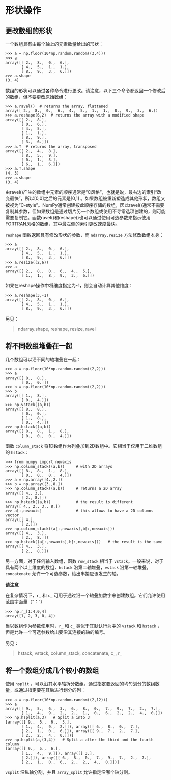# 形状操作

## 更改数组的形状

一个数组具有由每个轴上的元素数量给出的形状：

```
>>> a = np.floor(10*np.random.random((3,4)))
>>> a
array([[ 2.,  8.,  0.,  6.],
       [ 4.,  5.,  1.,  1.],
       [ 8.,  9.,  3.,  6.]])
>>> a.shape
(3, 4)
```

数组的形状可以通过各种命令进行更改。请注意，以下三个命令都返回一个修改后的数组，但不要更改原始数组：

```
>>> a.ravel()  # returns the array, flattened
array([ 2.,  8.,  0.,  6.,  4.,  5.,  1.,  1.,  8.,  9.,  3.,  6.])
>>> a.reshape(6,2)  # returns the array with a modified shape
array([[ 2.,  8.],
       [ 0.,  6.],
       [ 4.,  5.],
       [ 1.,  1.],
       [ 8.,  9.],
       [ 3.,  6.]])
>>> a.T  # returns the array, transposed
array([[ 2.,  4.,  8.],
       [ 8.,  5.,  9.],
       [ 0.,  1.,  3.],
       [ 6.,  1.,  6.]])
>>> a.T.shape
(4, 3)
>>> a.shape
(3, 4)
```

由ravel()产生的数组中元素的顺序通常是“C风格”，也就是说，最右边的索引“改变最快”，所以[0,0]之后的元素是[0,1] 。如果数组被重新塑造成其他形状，数组又被视为“C-style”。NumPy通常创建按此顺序存储的数组，因此ravel()通常不需要复制其参数，但如果数组是通过切片另一个数组或使用不寻常选项创建的，则可能需要复制它。函数ravel()和reshape()也可以通过使用可选参数来指示使用FORTRAN风格的数组，其中最左侧的索引更改速度最快。

``reshape`` 函数返回具有修改形状的参数，而 ``ndarray.resize`` 方法修改数组本身：

```
>>> a
array([[ 2.,  8.,  0.,  6.],
       [ 4.,  5.,  1.,  1.],
       [ 8.,  9.,  3.,  6.]])
>>> a.resize((2,6))
>>> a
array([[ 2.,  8.,  0.,  6.,  4.,  5.],
       [ 1.,  1.,  8.,  9.,  3.,  6.]])
```

如果在reshape操作中将维度指定为-1，则会自动计算其他维度：

```
>>> a.reshape(3,-1)
array([[ 2.,  8.,  0.,  6.],
       [ 4.,  5.,  1.,  1.],
       [ 8.,  9.,  3.,  6.]])
```

另见：

> ndarray.shape, reshape, resize, ravel

## 将不同数组堆叠在一起

几个数组可以沿不同的轴堆叠在一起：

```
>>> a = np.floor(10*np.random.random((2,2)))
>>> a
array([[ 8.,  8.],
       [ 0.,  0.]])
>>> b = np.floor(10*np.random.random((2,2)))
>>> b
array([[ 1.,  8.],
       [ 0.,  4.]])
>>> np.vstack((a,b))
array([[ 8.,  8.],
       [ 0.,  0.],
       [ 1.,  8.],
       [ 0.,  4.]])
>>> np.hstack((a,b))
array([[ 8.,  8.,  1.,  8.],
       [ 0.,  0.,  0.,  4.]])
```

函数 ``column_stack`` 将1D数组作为列叠加到2D数组中。它相当于仅用于二维数组的 ``hstack``：

```
>>> from numpy import newaxis
>>> np.column_stack((a,b))     # with 2D arrays
array([[ 8.,  8.,  1.,  8.],
       [ 0.,  0.,  0.,  4.]])
>>> a = np.array([4.,2.])
>>> b = np.array([3.,8.])
>>> np.column_stack((a,b))     # returns a 2D array
array([[ 4., 3.],
       [ 2., 8.]])
>>> np.hstack((a,b))           # the result is different
array([ 4., 2., 3., 8.])
>>> a[:,newaxis]               # this allows to have a 2D columns vector
array([[ 4.],
       [ 2.]])
>>> np.column_stack((a[:,newaxis],b[:,newaxis]))
array([[ 4.,  3.],
       [ 2.,  8.]])
>>> np.hstack((a[:,newaxis],b[:,newaxis]))   # the result is the same
array([[ 4.,  3.],
       [ 2.,  8.]])
```

另一方面，对于任何输入数组，函数 ``row_stack`` 相当于 ``vstack``。一般来说，对于具有两个以上维度的数组，``hstack`` 沿第二轴堆叠，``vstack`` 沿第一轴堆叠，``concatenate`` 允许一个可选参数，给出串接应该发生的轴。

**请注意**

在复杂情况下，``r_`` 和 ``c_`` 可用于通过沿一个轴叠加数字来创建数组。它们允许使用范围字面量（“：”）

```
>>> np.r_[1:4,0,4]
array([1, 2, 3, 0, 4])
```

当以数组作为参数使用时，``r_`` 和 ``c_`` 类似于其默认行为中的 ``vstack`` 和 ``hstack`` ，但是允许一个可选参数给出要沿其连接的轴的编号。

另见：

> hstack, vstack, column_stack, concatenate, c\_, r\_

## 将一个数组分成几个较小的数组

使用 ``hsplit`` ，可以沿其水平轴拆分数组，通过指定要返回的均匀划分的数组数量，或通过指定要在其后进行划分的列：

```
>>> a = np.floor(10*np.random.random((2,12)))
>>> a
array([[ 9.,  5.,  6.,  3.,  6.,  8.,  0.,  7.,  9.,  7.,  2.,  7.],
       [ 1.,  4.,  9.,  2.,  2.,  1.,  0.,  6.,  2.,  2.,  4.,  0.]])
>>> np.hsplit(a,3)   # Split a into 3
[array([[ 9.,  5.,  6.,  3.],
       [ 1.,  4.,  9.,  2.]]), array([[ 6.,  8.,  0.,  7.],
       [ 2.,  1.,  0.,  6.]]), array([[ 9.,  7.,  2.,  7.],
       [ 2.,  2.,  4.,  0.]])]
>>> np.hsplit(a,(3,4))   # Split a after the third and the fourth column
[array([[ 9.,  5.,  6.],
       [ 1.,  4.,  9.]]), array([[ 3.],
       [ 2.]]), array([[ 6.,  8.,  0.,  7.,  9.,  7.,  2.,  7.],
       [ 2.,  1.,  0.,  6.,  2.,  2.,  4.,  0.]])]
```

``vsplit`` 沿纵轴分割，并且 ``array_split`` 允许指定沿哪个轴分割。
